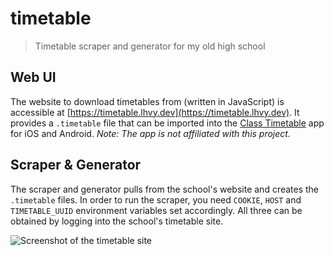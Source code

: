 # timetable

> Timetable scraper and generator for my old high school

## Web UI

The website to download timetables from (written in JavaScript) is accessible at [https://timetable.lhvy.dev](https://timetable.lhvy.dev).
It provides a `.timetable` file that can be imported into the [Class Timetable](https://classtimetable.app) app for iOS and Android.
_Note: The app is not affiliated with this project._

## Scraper & Generator

The scraper and generator pulls from the school's website and creates the `.timetable` files.
In order to run the scraper, you need `COOKIE`, `HOST` and `TIMETABLE_UUID` environment variables set accordingly.
All three can be obtained by logging into the school's timetable site.

![Screenshot of the timetable site](https://raw.githubusercontent.com/lhvy/i/master/timetable-preview.png)
